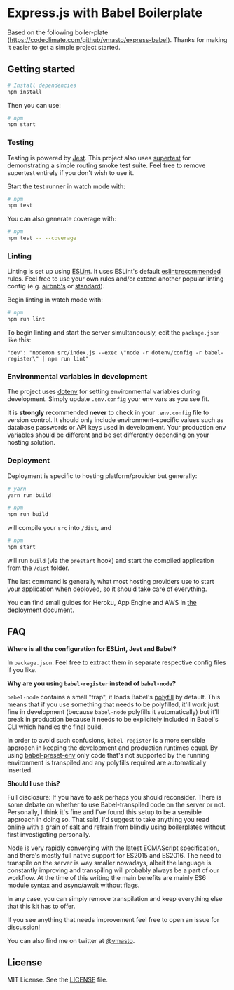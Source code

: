 # Express.js with Babel Boilerplate

Based on the following boiler-plate (https://codeclimate.com/github/vmasto/express-babel). Thanks for making it easier to get a simple project started.

## Getting started

```sh
# Install dependencies
npm install
```

Then you can use:

```sh
# npm
npm start
```


### Testing

Testing is powered by [Jest](https://facebook.github.io/jest/). This project also uses [supertest](https://github.com/visionmedia/supertest) for demonstrating a simple routing smoke test suite. Feel free to remove supertest entirely if you don't wish to use it.

Start the test runner in watch mode with:

```sh
# npm
npm test
```

You can also generate coverage with:

```sh
# npm
npm test -- --coverage
```

### Linting

Linting is set up using [ESLint](http://eslint.org/). It uses ESLint's default [eslint:recommended](https://github.com/eslint/eslint/blob/master/conf/eslint.json) rules. Feel free to use your own rules and/or extend another popular linting config (e.g. [airbnb's](https://www.npmjs.com/package/eslint-config-airbnb) or [standard](https://github.com/feross/eslint-config-standard)).

Begin linting in watch mode with:

```sh
# npm
npm run lint
```

To begin linting and start the server simultaneously, edit the `package.json` like this:

```
"dev": "nodemon src/index.js --exec \"node -r dotenv/config -r babel-register\" | npm run lint"
```

### Environmental variables in development

The project uses [dotenv](https://www.npmjs.com/package/dotenv) for setting environmental variables during development. Simply update `.env.config` your env vars as you see fit. 

It is **strongly** recommended **never** to check in your `.env.config` file to version control. It should only include environment-specific values such as database passwords or API keys used in development. Your production env variables should be different and be set differently depending on your hosting solution.

### Deployment

Deployment is specific to hosting platform/provider but generally:

```sh
# yarn
yarn run build

# npm
npm run build
```

will compile your `src` into `/dist`, and 

```sh
# npm
npm start
```

will run `build` (via the `prestart` hook) and start the compiled application from the `/dist` folder.

The last command is generally what most hosting providers use to start your application when deployed, so it should take care of everything.

You can find small guides for Heroku, App Engine and AWS in [the deployment](DEPLOYMENT.md) document.

## FAQ

**Where is all the configuration for ESLint, Jest and Babel?**

In `package.json`. Feel free to extract them in separate respective config files if you like.

**Why are you using `babel-register` instead of `babel-node`?**

`babel-node` contains a small "trap", it loads Babel's [polyfill](https://babeljs.io/docs/usage/polyfill/) by default. This means that if you use something that needs to be polyfilled, it'll work just fine in development (because `babel-node` polyfills it automatically) but it'll break in production because it needs to be explicitely included in Babel's CLI which handles the final build.

In order to avoid such confusions, `babel-register` is a more sensible approach in keeping the development and production runtimes equal. By using [babel-preset-env](https://github.com/babel/babel-preset-env) only code that's not supported by the running environment is transpiled and any polyfills required are automatically inserted.

**Should I use this?**

Full disclosure: If you have to ask perhaps you should reconsider. There is some debate on whether to use Babel-transpiled code on the server or not. Personally, I think it's fine and I've found this setup to be a sensible approach in doing so. That said, I'd suggest to take anything you read online with a grain of salt and refrain from blindly using boilerplates without first investigating personally.

Node is very rapidly converging with the latest ECMAScript specification, and there's mostly full native support for ES2015 and ES2016. The need to transpile on the server is way smaller nowadays, albeit the language is constantly improving and transpiling will probably always be a part of our workflow. At the time of this writing the main benefits are mainly ES6 module syntax and async/await without flags.

In any case, you can simply remove transpilation and keep everything else that this kit has to offer.

If you see anything that needs improvement feel free to open an issue for discussion!

You can also find me on twitter at [@vmasto](https://twitter.com/vmasto).

## License
MIT License. See the [LICENSE](LICENSE) file.
